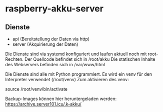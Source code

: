 # raspberry-akku-server

## Dienste
- api (Bereitstellung der Daten via http)
- server (Akquirierung der Daten)

Die Dienste sind via systemd konfiguriert und laufen aktuell noch mit root-Rechten.
Der Quellcode befindet sich in /root/akku
Die statischen Inhalte des Webservers befinden sich in /var/www/html

Die Dienste sind alle mit Python programmiert.
Es wird ein venv für den Interpreter verwendet (/root/venv)
Zum aktivieren des venv:

source /root/venv/bin/activate

Backup-Images können hier heruntergeladen werden: https://archive.server101.icu/.k-akku/
